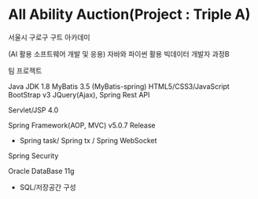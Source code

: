 # All Ability Auction(Project : Triple A)

서울시 구로구 구트 아카데미

(AI 활용 소프트웨어 개발 및 응용) 자바와 파이썬 활용 빅데이터 개발자 과정B

팀 프로젝트

Java JDK 1.8
MyBatis 3.5 (MyBatis-spring)
HTML5/CSS3/JavaScript
BootStrap v3
JQuery(Ajax), Spring Rest API

Servlet/JSP 4.0

Spring Framework(AOP, MVC) v5.0.7 Release
  - Spring task/ Spring tx / Spring WebSocket

Spring Security

Oracle DataBase 11g
  - SQL/저장공간 구성


